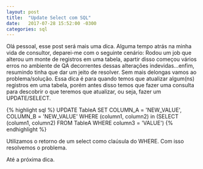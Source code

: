 ```yaml
---
layout: post
title:  "Update Select com SQL"
date:   2017-07-28 15:52:00 -0300
categories: sql
---
```


Olá pessoal, esse post será mais uma dica.
Alguma tempo atrás na minha vida de consultor, deparei-me com o seguinte cenário:
Rodou um job que alterou um monte de registros em uma tabela, apartir disso começou vários erros no ambiente de QA decorrentes dessas alterações indevidas...enfim, resumindo tinha que dar um jeito de resolver.
Sem mais delongas vamos ao problema/solução.
Essa dica é para quando temos que atualizar algum(ns) registros em uma tabela, porém antes disso temos que fazer uma consulta para descobrir o que teremos que atualizar, ou seja, fazer um UPDATE/SELECT.

{% highlight sql %}
UPDATE TableA SET COLUMN_A = 'NEW_VALUE', COLUMN_B = 'NEW_VALUE'
WHERE (column1, column2) in (SELECT (column1, column2) FROM TableA WHERE column3 = 'VALUE')
{% endhighlight %}

Utilizamos o retorno de um select como claúsula do WHERE.
Com isso resolvemos o problema.

Até a próxima dica.


